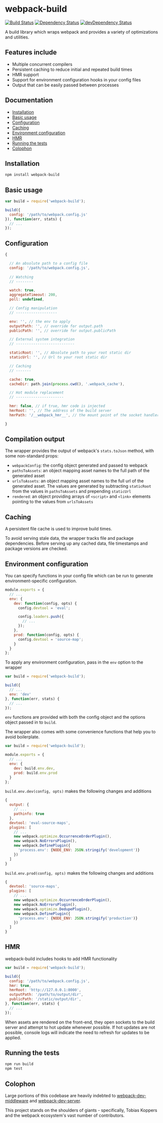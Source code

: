 webpack-build
=============

[![Build Status](https://travis-ci.org/markfinger/webpack-build.svg?branch=master)](https://travis-ci.org/markfinger/webpack-build)
[![Dependency Status](https://david-dm.org/markfinger/webpack-build.svg)](https://david-dm.org/markfinger/webpack-build)
[![devDependency Status](https://david-dm.org/markfinger/webpack-build/dev-status.svg)](https://david-dm.org/markfinger/webpack-build#info=devDependencies)

A build library which wraps webpack and provides a variety of optimizations and utilities.


Features include
----------------

- Multiple concurrent compilers
- Persistent caching to reduce initial and repeated build times
- HMR support
- Support for environment configuration hooks in your config files
- Output that can be easily passed between processes


Documentation
-------------

- [Installation](#installation)
- [Basic usage](#basic-usage)
- [Configuration](#configuration)
- [Caching](#caching)
- [Environment configuration](#environment-configuration)
- [HMR](#hmr)
- [Running the tests](#running-the-tests)
- [Colophon](#colophon)


Installation
------------

```bash
npm install webpack-build
```


Basic usage
-----------

```javascript
var build = require('webpack-build');

build({
  config: '/path/to/webpack.config.js'
}), function(err, stats) {
  // ...
});
```


Configuration
-------------

```javascript
{

  // An absolute path to a config file
  config: '/path/to/webpack.config.js',
  
  // Watching
  // --------

  watch: true,
  aggregateTimeout: 200,
  poll: undefined,

  // Config manipulation
  // -------------------

  env: '', // the env to apply
  outputPath: '', // override for output.path
  publicPath: '', // override for output.publicPath

  // External system integration
  // ---------------------------

  staticRoot: '', // Absolute path to your root static dir
  staticUrl: '', // Url to your root static dir

  // Caching
  // -------

  cache: true,
  cacheDir: path.join(process.cwd(), '.webpack_cache'),

  // Hot module replacement
  // ----------------------

  hmr: false, // if true, hmr code is injected
  hmrRoot: '', // The address of the build server
  hmrPath: '/__webpack_hmr__', // the mount point of the socket handler

}
```


Compilation output
------------------

The wrapper provides the output of webpack's `stats.toJson` method, with
some non-standard props:

- `webpackConfig`: the config object generated and passed to webpack
- `pathsToAssets`: an object mapping asset names to the full path of the generated asset
- `urlsToAssets`: an object mapping asset names to the full url of the generated asset. The values
  are generated by subtracting `staticRoot` from the values in `pathsToAssets` and prepending `staticUrl`
- `rendered`: an object providing arrays of `<script>` and `<link>` elements pointing to the values
  from `urlsToAssets`

Caching
-------

A persistent file cache is used to improve build times.

To avoid serving stale data, the wrapper tracks file and package dependencies. Before serving up any
cached data, file timestamps and package versions are checked.


Environment configuration
-------------------------

You can specify functions in your config file which can be run to generate environment-specific configuration.

```javascript
module.exports = {
  // ...
  env: {
    dev: function(config, opts) {
      config.devtool = 'eval';

      config.loaders.push({
        // ...
      });
    },
    prod: function(config, opts) {
      config.devtool = 'source-map';
    }
  }
};
```

To apply any environment configuration, pass in the `env` option to the wrapper

```javascript
var build = require('webpack-build');

build({
  // ...
  env: 'dev'
}, function(err, stats) {
  // ...
});
```

`env` functions are provided with both the config object and the options object passed in to `build`.

The wrapper also comes with some convenience functions that help you to avoid boilerplate.

```javascript
var build = require('webpack-build');

module.exports = {
  // ...
  env: {
    dev: build.env.dev,
    prod: build.env.prod
  }
};
```

`build.env.dev(config, opts)` makes the following changes and additions

```javascript
{
  output: {
    // ...
    pathinfo: true
  },
  devtool: 'eval-source-maps',
  plugins: [
    // ...
    new webpack.optimize.OccurrenceOrderPlugin(),
    new webpack.NoErrorsPlugin(),
    new webpack.DefinePlugin({
      'process.env': {NODE_ENV: JSON.stringify('development')}
    })
  ]
}
```

`build.env.prod(config, opts)` makes the following changes and additions

```javascript
{
  devtool: 'source-maps',
  plugins: [
    // ...
    new webpack.optimize.OccurrenceOrderPlugin(),
    new webpack.NoErrorsPlugin(),
    new webpack.optimize.DedupePlugin(),
    new webpack.DefinePlugin({
      'process.env': {NODE_ENV: JSON.stringify('production')}
    })
  ]
}
```


HMR
---

webpack-build includes hooks to add HMR functionality

```javascript
var build = require('webpack-build');

build({
  config: '/path/to/webpack.config.js',
  hmr: true,
  hmrRoot: 'http://127.0.0.1:8000',
  outputPath: '/path/to/output/dir',
  publicPath: '/static/output/dir',
}, function(err, stats) {
  // ...
});
```

When assets are rendered on the front-end, they open sockets to the build server and
attempt to hot update whenever possible. If hot updates are not possible, console logs
will indicate the need to refresh for updates to be applied.


Running the tests
-----------------

```bash
npm run build
npm test
```


Colophon
--------

Large portions of this codebase are heavily indebted to
[webpack-dev-middleware](https://github.com/webpack/webpack-dev-middleware) and
[webpack-dev-server](https://github.com/webpack/webpack-dev-server).

This project stands on the shoulders of giants - specifically, Tobias Koppers and the webpack 
ecosystem's vast number of contributors.
